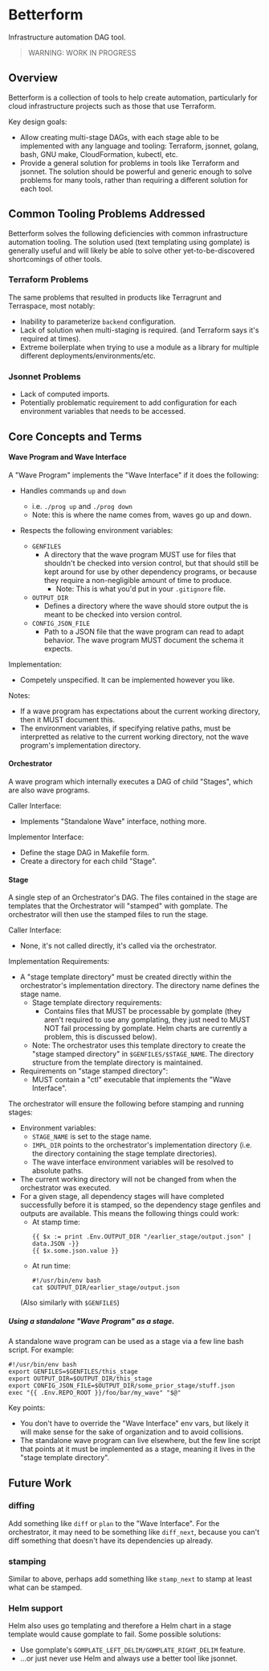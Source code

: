 
# Betterform
Infrastructure automation DAG tool.

> WARNING: WORK IN PROGRESS

## Overview

Betterform is a collection of tools to help create automation, particularly for
cloud infrastructure projects such as those that use Terraform.

Key design goals:
- Allow creating multi-stage DAGs, with each stage able to be implemented with
  any language and tooling: Terraform, jsonnet, golang, bash, GNU make,
  CloudFormation, kubectl, etc.
- Provide a general solution for problems in tools like Terraform and jsonnet.
  The solution should be powerful and generic enough to solve problems for many
  tools, rather than requiring a different solution for each tool.


## Common Tooling Problems Addressed

Betterform solves the following deficiencies with common infrastructure
automation tooling.  The solution used (text templating using gomplate) is
generally useful and will likely be able to solve other yet-to-be-discovered
shortcomings of other tools.

### Terraform Problems

The same problems that resulted in products like Terragrunt and Terraspace, most
notably:
- Inability to parameterize `backend` configuration.
- Lack of solution when multi-staging is required. (and Terraform says it's
  required at times).
- Extreme boilerplate when trying to use a module as a library for multiple
  different deployments/environments/etc.

### Jsonnet Problems

- Lack of computed imports.
- Potentially problematic requirement to add configuration for each environment
  variables that needs to be accessed.


## Core Concepts and Terms

#### Wave Program and Wave Interface

A "Wave Program" implements the "Wave Interface" if it does the following:

- Handles commands `up` and `down`
  - i.e. `./prog up` and `./prog down`
  - Note: this is where the name comes from, waves go up and down.

- Respects the following environment variables:
  - `GENFILES`
    - A directory that the wave program MUST use for files that shouldn't be
      checked into version control, but that should still be kept around for use
      by other dependency programs, or because they require a non-negligible
      amount of time to produce.
      - Note: This is what you'd put in your `.gitignore` file.
  - `OUTPUT_DIR`
    - Defines a directory where the wave should store output the is meant to be
      checked into version control.
  - `CONFIG_JSON_FILE`
    - Path to a JSON file that the wave program can read to adapt behavior. The
      wave program MUST document the schema it expects.

Implementation:
- Competely unspecified. It can be implemented however you like.

Notes:
- If a wave program has expectations about the current working directory, then
  it MUST document this.
- The environment variables, if specifying relative paths, must be interpretted
  as relative to the current working directory, not the wave program's
  implementation directory.


#### Orchestrator

A wave program which internally executes a DAG of child "Stages", which are also
wave programs.

Caller Interface:
  - Implements "Standalone Wave" interface, nothing more.

Implementor Interface:
  - Define the stage DAG in Makefile form.
  - Create a directory for each child "Stage".


#### Stage

A single step of an Orchestrator's DAG.  The files contained in the stage are
templates that the Orchestrator will "stamped" with gomplate.  The orchestrator
will then use the stamped files to run the stage.

Caller Interface:
- None, it's not called directly, it's called via the orchestrator.

Implementation Requirements:
- A "stage template directory" must be created directly within the
  orchestrator's implementation directory. The directory name defines the stage
  name.
  - Stage template directory requirements:
    - Contains files that MUST be processable by gomplate (they aren't required
      to use any gomplating, they just need to MUST NOT fail processing by
      gomplate.  Helm charts are currently a problem, this is discussed below).
  - Note: The orchestrator uses this template directory to create the "stage
    stamped directory" in `$GENFILES/$STAGE_NAME`. The directory structure from
    the template directory is maintained.
- Requirements on "stage stamped directory":
  - MUST contain a "ctl" executable that implements the "Wave Interface".

The orchestrator will ensure the following before stamping and running stages:
- Environment variables:
  - `STAGE_NAME` is set to the stage name.
  - `IMPL_DIR` points to the orchestrator's implementation directory (i.e. the
    directory containing the stage template directories).
  - The wave interface environment variables will be resolved to absolute paths.
- The current working directory will not be changed from when the orchestrator
  was executed.
- For a given stage, all dependency stages will have completed successfully
  before it is stamped, so the dependency stage genfiles and outputs are
  available. This means the following things could work:
  - At stamp time:
    ```
    {{ $x := print .Env.OUTPUT_DIR "/earlier_stage/output.json" | data.JSON -}}
    {{ $x.some.json.value }}
    ```
  - At run time:
    ```
    #!/usr/bin/env bash
    cat $OUTPUT_DIR/earlier_stage/output.json
    ```
  (Also similarly with `$GENFILES`)


##### Using a standalone "Wave Program" as a stage.

A standalone wave program can be used as a stage via a few line bash script.  For example:

```shell
#!/usr/bin/env bash
export GENFILES=$GENFILES/this_stage
export OUTPUT_DIR=$OUTPUT_DIR/this_stage
export CONFIG_JSON_FILE=$OUTPUT_DIR/some_prior_stage/stuff.json
exec "{{ .Env.REPO_ROOT }}/foo/bar/my_wave" "$@"
```

Key points:
- You don't have to override the "Wave Interface" env vars, but likely it will
  make sense for the sake of organization and to avoid collisions.
- The standalone wave program can live elsewhere, but the few line script that
  points at it must be implemented as a stage, meaning it lives in the "stage
  template directory".


## Future Work

### diffing

Add something like `diff` or `plan` to the "Wave Interface".  For the
orchestrator, it may need to be something like `diff_next`, because you can't
diff something that doesn't have its dependencies up already.

### stamping

Similar to above, perhaps add something like `stamp_next` to stamp at least what
can be stamped.

### Helm support

Helm also uses go templating and therefore a Helm chart in a stage template
would cause gomplate to fail.  Some possible solutions:
- Use gomplate's `GOMPLATE_LEFT_DELIM/GOMPLATE_RIGHT_DELIM` feature.
- ...or just never use Helm and always use a better tool like jsonnet.

